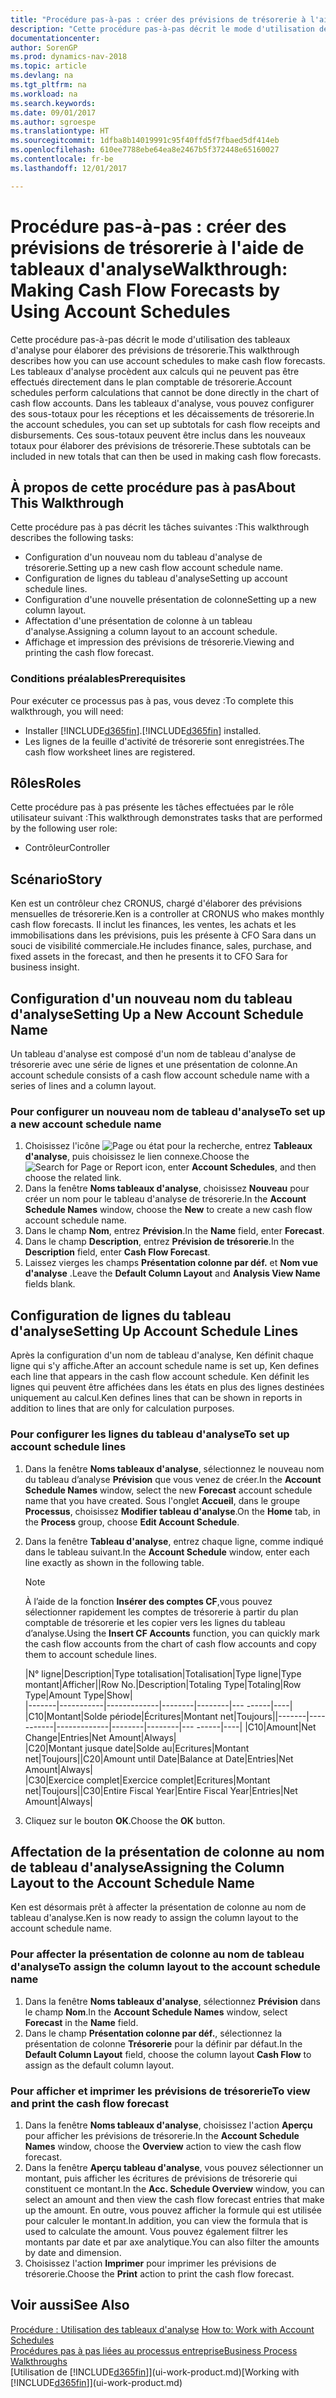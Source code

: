 ```yaml
---
title: "Procédure pas-à-pas : créer des prévisions de trésorerie à l'aide de tableaux d'analyse"
description: "Cette procédure pas-à-pas décrit le mode d'utilisation des tableaux d'analyse pour élaborer des prévisions de trésorerie. Les tableaux d'analyse procèdent aux calculs qui ne peuvent pas être effectués directement dans le plan comptable de trésorerie. Dans les tableaux d'analyse, vous pouvez configurer des sous-totaux pour les réceptions et les décaissements de trésorerie. Ces sous-totaux peuvent être inclus dans les nouveaux totaux pour élaborer des prévisions de trésorerie."
documentationcenter: 
author: SorenGP
ms.prod: dynamics-nav-2018
ms.topic: article
ms.devlang: na
ms.tgt_pltfrm: na
ms.workload: na
ms.search.keywords: 
ms.date: 09/01/2017
ms.author: sgroespe
ms.translationtype: HT
ms.sourcegitcommit: 1dfba8b14019991c95f40ffd5f7fbaed5df414eb
ms.openlocfilehash: 610ee7788ebe64ea8e2467b5f372448e65160027
ms.contentlocale: fr-be
ms.lasthandoff: 12/01/2017

---
```

# <a name="walkthrough-making-cash-flow-forecasts-by-using-account-schedules"></a><span data-ttu-id="7a5cb-106">Procédure pas-à-pas : créer des prévisions de trésorerie à l'aide de tableaux d'analyse</span><span class="sxs-lookup"><span data-stu-id="7a5cb-106">Walkthrough: Making Cash Flow Forecasts by Using Account Schedules</span></span>
<span data-ttu-id="7a5cb-107">Cette procédure pas-à-pas décrit le mode d'utilisation des tableaux d'analyse pour élaborer des prévisions de trésorerie.</span><span class="sxs-lookup"><span data-stu-id="7a5cb-107">This walkthrough describes how you can use account schedules to make cash flow forecasts.</span></span> <span data-ttu-id="7a5cb-108">Les tableaux d'analyse procèdent aux calculs qui ne peuvent pas être effectués directement dans le plan comptable de trésorerie.</span><span class="sxs-lookup"><span data-stu-id="7a5cb-108">Account schedules perform calculations that cannot be done directly in the chart of cash flow accounts.</span></span> <span data-ttu-id="7a5cb-109">Dans les tableaux d'analyse, vous pouvez configurer des sous-totaux pour les réceptions et les décaissements de trésorerie.</span><span class="sxs-lookup"><span data-stu-id="7a5cb-109">In the account schedules, you can set up subtotals for cash flow receipts and disbursements.</span></span> <span data-ttu-id="7a5cb-110">Ces sous-totaux peuvent être inclus dans les nouveaux totaux pour élaborer des prévisions de trésorerie.</span><span class="sxs-lookup"><span data-stu-id="7a5cb-110">These subtotals can be included in new totals that can then be used in making cash flow forecasts.</span></span>  

## <a name="about-this-walkthrough"></a><span data-ttu-id="7a5cb-111">À propos de cette procédure pas à pas</span><span class="sxs-lookup"><span data-stu-id="7a5cb-111">About This Walkthrough</span></span>  
<span data-ttu-id="7a5cb-112">Cette procédure pas à pas décrit les tâches suivantes :</span><span class="sxs-lookup"><span data-stu-id="7a5cb-112">This walkthrough describes the following tasks:</span></span>  

- <span data-ttu-id="7a5cb-113">Configuration d'un nouveau nom du tableau d'analyse de trésorerie.</span><span class="sxs-lookup"><span data-stu-id="7a5cb-113">Setting up a new cash flow account schedule name.</span></span>  
- <span data-ttu-id="7a5cb-114">Configuration de lignes du tableau d'analyse</span><span class="sxs-lookup"><span data-stu-id="7a5cb-114">Setting up account schedule lines.</span></span>  
- <span data-ttu-id="7a5cb-115">Configuration d'une nouvelle présentation de colonne</span><span class="sxs-lookup"><span data-stu-id="7a5cb-115">Setting up a new column layout.</span></span>  
- <span data-ttu-id="7a5cb-116">Affectation d'une présentation de colonne à un tableau d'analyse.</span><span class="sxs-lookup"><span data-stu-id="7a5cb-116">Assigning a column layout to an account schedule.</span></span>  
- <span data-ttu-id="7a5cb-117">Affichage et impression des prévisions de trésorerie.</span><span class="sxs-lookup"><span data-stu-id="7a5cb-117">Viewing and printing the cash flow forecast.</span></span>  

### <a name="prerequisites"></a><span data-ttu-id="7a5cb-118">Conditions préalables</span><span class="sxs-lookup"><span data-stu-id="7a5cb-118">Prerequisites</span></span>  
<span data-ttu-id="7a5cb-119">Pour exécuter ce processus pas à pas, vous devez :</span><span class="sxs-lookup"><span data-stu-id="7a5cb-119">To complete this walkthrough, you will need:</span></span>  

- <span data-ttu-id="7a5cb-120">Installer [!INCLUDE[d365fin](includes/d365fin_md.md)].</span><span class="sxs-lookup"><span data-stu-id="7a5cb-120">[!INCLUDE[d365fin](includes/d365fin_md.md)] installed.</span></span>  
- <span data-ttu-id="7a5cb-121">Les lignes de la feuille d'activité de trésorerie sont enregistrées.</span><span class="sxs-lookup"><span data-stu-id="7a5cb-121">The cash flow worksheet lines are registered.</span></span>  

## <a name="roles"></a><span data-ttu-id="7a5cb-122">Rôles</span><span class="sxs-lookup"><span data-stu-id="7a5cb-122">Roles</span></span>  
<span data-ttu-id="7a5cb-123">Cette procédure pas à pas présente les tâches effectuées par le rôle utilisateur suivant :</span><span class="sxs-lookup"><span data-stu-id="7a5cb-123">This walkthrough demonstrates tasks that are performed by the following user role:</span></span>  

- <span data-ttu-id="7a5cb-124">Contrôleur</span><span class="sxs-lookup"><span data-stu-id="7a5cb-124">Controller</span></span>  

## <a name="story"></a><span data-ttu-id="7a5cb-125">Scénario</span><span class="sxs-lookup"><span data-stu-id="7a5cb-125">Story</span></span>  
<span data-ttu-id="7a5cb-126">Ken est un contrôleur chez CRONUS, chargé d'élaborer des prévisions mensuelles de trésorerie.</span><span class="sxs-lookup"><span data-stu-id="7a5cb-126">Ken is a controller at CRONUS who makes monthly cash flow forecasts.</span></span> <span data-ttu-id="7a5cb-127">Il inclut les finances, les ventes, les achats et les immobilisations dans les prévisions, puis les présente à CFO Sara dans un souci de visibilité commerciale.</span><span class="sxs-lookup"><span data-stu-id="7a5cb-127">He includes finance, sales, purchase, and fixed assets in the forecast, and then he presents it to CFO Sara for business insight.</span></span>  

## <a name="setting-up-a-new-account-schedule-name"></a><span data-ttu-id="7a5cb-128">Configuration d'un nouveau nom du tableau d'analyse</span><span class="sxs-lookup"><span data-stu-id="7a5cb-128">Setting Up a New Account Schedule Name</span></span>  
<span data-ttu-id="7a5cb-129">Un tableau d'analyse est composé d'un nom de tableau d'analyse de trésorerie avec une série de lignes et une présentation de colonne.</span><span class="sxs-lookup"><span data-stu-id="7a5cb-129">An account schedule consists of a cash flow account schedule name with a series of lines and a column layout.</span></span>  

### <a name="to-set-up-a-new-account-schedule-name"></a><span data-ttu-id="7a5cb-130">Pour configurer un nouveau nom de tableau d'analyse</span><span class="sxs-lookup"><span data-stu-id="7a5cb-130">To set up a new account schedule name</span></span>  

1.  <span data-ttu-id="7a5cb-131">Choisissez l'icône ![Page ou état pour la recherche](media/ui-search/search_small.png "Page ou état pour la recherche"), entrez **Tableaux d'analyse**, puis choisissez le lien connexe.</span><span class="sxs-lookup"><span data-stu-id="7a5cb-131">Choose the ![Search for Page or Report](media/ui-search/search_small.png "Search for Page or Report icon") icon, enter **Account Schedules**, and then choose the related link.</span></span>  
2.  <span data-ttu-id="7a5cb-132">Dans la fenêtre **Noms tableaux d'analyse**, choisissez **Nouveau** pour créer un nom pour le tableau d'analyse de trésorerie.</span><span class="sxs-lookup"><span data-stu-id="7a5cb-132">In the **Account Schedule Names** window, choose the **New** to create a new cash flow account schedule name.</span></span>  
3.  <span data-ttu-id="7a5cb-133">Dans le champ **Nom**, entrez **Prévision**.</span><span class="sxs-lookup"><span data-stu-id="7a5cb-133">In the **Name** field, enter **Forecast**.</span></span>  
4.  <span data-ttu-id="7a5cb-134">Dans le champ **Description**, entrez **Prévision de trésorerie**.</span><span class="sxs-lookup"><span data-stu-id="7a5cb-134">In the **Description** field, enter **Cash Flow Forecast**.</span></span>  
5.  <span data-ttu-id="7a5cb-135">Laissez vierges les champs **Présentation colonne par déf.** et **Nom vue d'analyse** .</span><span class="sxs-lookup"><span data-stu-id="7a5cb-135">Leave the **Default Column Layout** and **Analysis View Name** fields blank.</span></span>  

## <a name="setting-up-account-schedule-lines"></a><span data-ttu-id="7a5cb-136">Configuration de lignes du tableau d'analyse</span><span class="sxs-lookup"><span data-stu-id="7a5cb-136">Setting Up Account Schedule Lines</span></span>  
<span data-ttu-id="7a5cb-137">Après la configuration d'un nom de tableau d'analyse, Ken définit chaque ligne qui s'y affiche.</span><span class="sxs-lookup"><span data-stu-id="7a5cb-137">After an account schedule name is set up, Ken defines each line that appears in the cash flow account schedule.</span></span> <span data-ttu-id="7a5cb-138">Ken définit les lignes qui peuvent être affichées dans les états en plus des lignes destinées uniquement au calcul.</span><span class="sxs-lookup"><span data-stu-id="7a5cb-138">Ken defines lines that can be shown in reports in addition to lines that are only for calculation purposes.</span></span>  

### <a name="to-set-up-account-schedule-lines"></a><span data-ttu-id="7a5cb-139">Pour configurer les lignes du tableau d'analyse</span><span class="sxs-lookup"><span data-stu-id="7a5cb-139">To set up account schedule lines</span></span>  

1.  <span data-ttu-id="7a5cb-140">Dans la fenêtre **Noms tableaux d'analyse**, sélectionnez le nouveau nom du tableau d’analyse **Prévision** que vous venez de créer.</span><span class="sxs-lookup"><span data-stu-id="7a5cb-140">In the **Account Schedule Names** window, select the new **Forecast** account schedule name that you have created.</span></span> <span data-ttu-id="7a5cb-141">Sous l'onglet **Accueil**, dans le groupe **Processus**, choisissez **Modifier tableau d'analyse**.</span><span class="sxs-lookup"><span data-stu-id="7a5cb-141">On the **Home** tab, in the **Process** group, choose **Edit Account Schedule**.</span></span>  
2.  <span data-ttu-id="7a5cb-142">Dans la fenêtre **Tableau d'analyse**, entrez chaque ligne, comme indiqué dans le tableau suivant.</span><span class="sxs-lookup"><span data-stu-id="7a5cb-142">In the **Account Schedule** window, enter each line exactly as shown in the following table.</span></span>  

    > [!NOTE]  
    >  <span data-ttu-id="7a5cb-143">À l’aide de la fonction **Insérer des comptes CF**,vous pouvez sélectionner rapidement les comptes de trésorerie à partir du plan comptable de trésorerie et les copier vers les lignes du tableau d’analyse.</span><span class="sxs-lookup"><span data-stu-id="7a5cb-143">Using the **Insert CF Accounts** function, you can quickly mark the cash flow accounts from the chart of cash flow accounts and copy them to account schedule lines.</span></span>  

    <span data-ttu-id="7a5cb-144">|N° ligne|Description|Type totalisation|Totalisation|Type ligne|Type montant|Afficher|</span><span class="sxs-lookup"><span data-stu-id="7a5cb-144">|Row No.|Description|Totaling Type|Totaling|Row Type|Amount Type|Show|</span></span>  
    <span data-ttu-id="7a5cb-145">|-------|-----------|-------------|--------|--------|---  ------|----| |C10|Montant|Solde période|Écritures|Montant net|Toujours|</span><span class="sxs-lookup"><span data-stu-id="7a5cb-145">|-------|-----------|-------------|--------|--------|---  ------|----| |C10|Amount|Net Change|Entries|Net Amount|Always|</span></span>  
    <span data-ttu-id="7a5cb-146">|C20|Montant jusque date|Solde au|Ecritures|Montant net|Toujours|</span><span class="sxs-lookup"><span data-stu-id="7a5cb-146">|C20|Amount until Date|Balance at Date|Entries|Net Amount|Always|</span></span>  
    <span data-ttu-id="7a5cb-147">|C30|Exercice complet|Exercice complet|Ecritures|Montant net|Toujours|</span><span class="sxs-lookup"><span data-stu-id="7a5cb-147">|C30|Entire Fiscal Year|Entire Fiscal Year|Entries|Net Amount|Always|</span></span>  

4.  <span data-ttu-id="7a5cb-148">Cliquez sur le bouton **OK**.</span><span class="sxs-lookup"><span data-stu-id="7a5cb-148">Choose the **OK** button.</span></span>  

## <a name="assigning-the-column-layout-to-the-account-schedule-name"></a><span data-ttu-id="7a5cb-149">Affectation de la présentation de colonne au nom de tableau d'analyse</span><span class="sxs-lookup"><span data-stu-id="7a5cb-149">Assigning the Column Layout to the Account Schedule Name</span></span>  
<span data-ttu-id="7a5cb-150">Ken est désormais prêt à affecter la présentation de colonne au nom de tableau d'analyse.</span><span class="sxs-lookup"><span data-stu-id="7a5cb-150">Ken is now ready to assign the column layout to the account schedule name.</span></span>  

### <a name="to-assign-the-column-layout-to-the-account-schedule-name"></a><span data-ttu-id="7a5cb-151">Pour affecter la présentation de colonne au nom de tableau d'analyse</span><span class="sxs-lookup"><span data-stu-id="7a5cb-151">To assign the column layout to the account schedule name</span></span>  

1.  <span data-ttu-id="7a5cb-152">Dans la fenêtre **Noms tableaux d'analyse**, sélectionnez **Prévision** dans le champ **Nom**.</span><span class="sxs-lookup"><span data-stu-id="7a5cb-152">In the **Account Schedule Names** window, select **Forecast** in the **Name** field.</span></span>  
2.  <span data-ttu-id="7a5cb-153">Dans le champ **Présentation colonne par déf.**, sélectionnez la présentation de colonne **Trésorerie** pour la définir par défaut.</span><span class="sxs-lookup"><span data-stu-id="7a5cb-153">In the **Default Column Layout** field, choose the column layout **Cash Flow** to assign as the default column layout.</span></span>  

### <a name="to-view-and-print-the-cash-flow-forecast"></a><span data-ttu-id="7a5cb-154">Pour afficher et imprimer les prévisions de trésorerie</span><span class="sxs-lookup"><span data-stu-id="7a5cb-154">To view and print the cash flow forecast</span></span>  
1.  <span data-ttu-id="7a5cb-155">Dans la fenêtre **Noms tableaux d'analyse**, choisissez l'action **Aperçu** pour afficher les prévisions de trésorerie.</span><span class="sxs-lookup"><span data-stu-id="7a5cb-155">In the **Account Schedule Names** window, choose the **Overview** action to view the cash flow forecast.</span></span>  
2.  <span data-ttu-id="7a5cb-156">Dans la fenêtre **Aperçu tableau d'analyse**, vous pouvez sélectionner un montant, puis afficher les écritures de prévisions de trésorerie qui constituent ce montant.</span><span class="sxs-lookup"><span data-stu-id="7a5cb-156">In the **Acc. Schedule Overview** window, you can select an amount and then view the cash flow forecast entries that make up the amount.</span></span> <span data-ttu-id="7a5cb-157">En outre, vous pouvez afficher la formule qui est utilisée pour calculer le montant.</span><span class="sxs-lookup"><span data-stu-id="7a5cb-157">In addition, you can view the formula that is used to calculate the amount.</span></span> <span data-ttu-id="7a5cb-158">Vous pouvez également filtrer les montants par date et par axe analytique.</span><span class="sxs-lookup"><span data-stu-id="7a5cb-158">You can also filter the amounts by date and dimension.</span></span>  
3.  <span data-ttu-id="7a5cb-159">Choisissez l'action **Imprimer** pour imprimer les prévisions de trésorerie.</span><span class="sxs-lookup"><span data-stu-id="7a5cb-159">Choose the **Print** action to print the cash flow forecast.</span></span>  

## <a name="see-also"></a><span data-ttu-id="7a5cb-160">Voir aussi</span><span class="sxs-lookup"><span data-stu-id="7a5cb-160">See Also</span></span>  
 <span data-ttu-id="7a5cb-161">[Procédure : Utilisation des tableaux d'analyse](bi-how-work-account-schedule.md) </span><span class="sxs-lookup"><span data-stu-id="7a5cb-161">[How to: Work with Account Schedules](bi-how-work-account-schedule.md) </span></span>  
 [<span data-ttu-id="7a5cb-162">Procédures pas à pas liées au processus entreprise</span><span class="sxs-lookup"><span data-stu-id="7a5cb-162">Business Process Walkthroughs</span></span>](walkthrough-business-process-walkthroughs.md)  
 <span data-ttu-id="7a5cb-163">[Utilisation de [!INCLUDE[d365fin](includes/d365fin_md.md)]](ui-work-product.md)</span><span class="sxs-lookup"><span data-stu-id="7a5cb-163">[Working with [!INCLUDE[d365fin](includes/d365fin_md.md)]](ui-work-product.md)</span></span>

